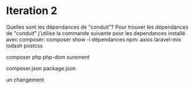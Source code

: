 # Iteration 2
Quelles sont les dépendances de "conduit"?
Pour trouver les dépendances de "conduit" j'utilise la commande suivante pour les dependances installé avec composer: 
composer show -i 
dépendances npm:
axios
laravel-mix
lodash
postcss


composer php php-dom 
surement

composer.json
package.json

un changement
